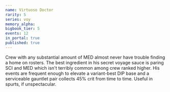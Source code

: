 ```yaml
---
name: Virtuoso Doctor
rarity: 5
series: voy
memory_alpha:
bigbook_tier: 5
events: 12
in_portal: true
published: true
---
```


Crew with any substantial amount of MED almost never have trouble finding a home on rosters. The best ingredient in his secret voyage sauce is paring SCI and MED which isn't terribly common among crew ranked higher. His events are frequent enough to elevate a variant-best DIP base and a serviceable gauntlet pair collects 45% crit from time to time. Useful in spurts, if unspectacular.
